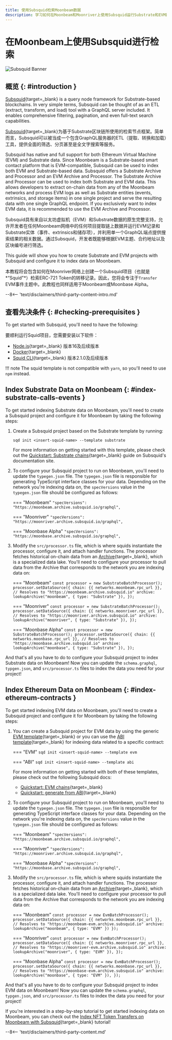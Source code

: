 ```yaml
---
title: 使用Subsquid检索Moonbeam数据
description: 学习如何在Moonbeam和Moonriver上使用Subsquid运行Substrate和EVM数据
---
```


# 在Moonbeam上使用Subsquid进行检索

![Subsquid Banner](/images/builders/integrations/indexers/subsquid/subsquid-banner.png)

## 概览 {: #introduction }

[Subsquid](https://subsquid.io){target=_blank} is a query node framework for Substrate-based blockchains. In very simple terms, Subsquid can be thought of as an ETL (extract, transform, and load) tool with a GraphQL server included. It enables comprehensive filtering, pagination, and even full-text search capabilities.

[Subsquid](https://subsquid.io){target=_blank}为基于Substrate区块链所使用的检索节点框架。简单而言，Subsquid可以被当成一个包含GraphQL服务器的ETL（提取、转换和加载）工具，提供全面的筛选、分页甚至是全文字搜索等服务。

Subsquid has native and full support for both Ethereum Virtual Machine (EVM) and Substrate data. Since Moonbeam is a Substrate-based smart contact platform that is EVM-compatible, Subsquid can be used to index both EVM and Substrate-based data. Subsquid offers a Substrate Archive and Processor and an EVM Archive and Processor. The Substrate Archive and Processor can be used to index both Substrate and EVM data. This allows developers to extract on-chain data from any of the Moonbeam networks and process EVM logs as well as Substrate entities (events, extrinsics, and storage items) in one single project and serve the resulting data with one single GraphQL endpoint. If you exclusively want to index EVM data, it is recommended to use the EVM Archive and Processor.

Subsquid具有来自以太坊虚拟机（EVM）和Substrate数据的原生完整支持，允许开发者在任何Moonbeam网络中的任何项目提取链上数据并运行EVM记录和Substrate实体（事件、extrinsics和储存项），并利用单一个GraphQL端点提供搜索结果的相关数据。通过Subsquid，开发者既能够根据EVM主题、合约地址以及区块编号进行筛选。

This guide will show you how to create Substrate and EVM projects with Subsquid and configure it to index data on Moonbeam. 

本教程将会包含如何在Moonriver网络上创建一个Subsquid项目（也就是*“Squid"*）检索ERC-721 Token的转移记录。因此，您将会专注于`Transfer` EVM事件主题中。此教程也同样适用于Moonbeam或Moonbase Alpha。

--8<-- 'text/disclaimers/third-party-content-intro.md'

## 查看先决条件 {: #checking-prerequisites }

To get started with Subsquid, you'll need to have the following:

要顺利运行Squid项目，您需要安装以下软件：

- [Node.js](https://nodejs.org/en/download/){target=_blank} 版本16及后续版本
- [Docker](https://docs.docker.com/get-docker/){target=_blank}
- [Squid CLI](https://docs.subsquid.io/squid-cli/installation/){target=_blank} 版本2.1.0及后续版本

!!! note
    The squid template is not compatible with `yarn`, so you'll need to use `npm` instead.

## Index Substrate Data on Moonbeam {: #index-substrate-calls-events }

To get started indexing Substrate data on Moonbeam, you'll need to create a Subsquid project and configure it for Moonbeam by taking the following steps:

1. Create a Subsquid project based on the Substrate template by running:

    ```
    sqd init <insert-squid-name> --template substrate
    ```

    For more information on getting started with this template, please check out the [Quickstart: Substrate chains](https://docs.subsquid.io/quickstart/quickstart-substrate/){target=_blank} guide on Subsquid's documentation site.

2. To configure your Subsquid project to run on Moonbeam, you'll need to update the `typegen.json` file. The `typegen.json` file is responsible for generating TypeScript interface classes for your data. Depending on the network you're indexing data on, the `specVersions` value in the `typegen.json` file should be configured as follows:

    === "Moonbeam"
        ```
        "specVersions": "https://moonbeam.archive.subsquid.io/graphql",
        ```

    === "Moonriver"
        ```
        "specVersions": "https://moonriver.archive.subsquid.io/graphql",
        ```

    === "Moonbase Alpha"
        ```
        "specVersions": "https://moonbase.archive.subsquid.io/graphql",
        ```

3. Modify the `src/processor.ts` file, which is where squids instantiate the processor, configure it, and attach handler functions. The processor fetches historical on-chain data from an [Archive](https://docs.subsquid.io/archives/overview/){target=_blank}, which is a specialized data lake. You'll need to configure your processor to pull data from the Archive that corresponds to the network you are indexing data on:

    === "Moonbeam"
        ```
        const processor = new SubstrateBatchProcessor();
        processor.setDataSource({
          chain: {{ networks.moonbeam.rpc_url }},
          // Resolves to "https://moonbeam.archive.subsquid.io"
          archive: lookupArchive("moonbeam", { type: "Substrate" }),
        });
        ```

    === "Moonriver"
        ```
        const processor = new SubstrateBatchProcessor();
        processor.setDataSource({
          chain: {{ networks.moonriver.rpc_url }},
          // Resolves to "https://moonriver.archive.subsquid.io"
          archive: lookupArchive("moonriver", { type: "Substrate" }),
        });
        ```

    === "Moonbase Alpha"
        ```
        const processor = new SubstrateBatchProcessor();
        processor.setDataSource({
          chain: {{ networks.moonbase.rpc_url }},
          // Resolves to "https://moonbase.archive.subsquid.io"
          archive: lookupArchive("moonbase", { type: "Substrate" }),
        });
        ```

And that's all you have to do to configure your Subsquid project to index Substrate data on Moonbeam! Now you can update the `schema.graphql`, `typgen.json`, and `src/processor.ts` files to index the data you need for your project!

## Index Ethereum Data on Moonbeam {: #index-ethereum-contracts }

To get started indexing EVM data on Moonbeam, you'll need to create a Subsquid project and configure it for Moonbeam by taking the following steps:

1. You can create a Subsquid project for EVM data by using the generic [EVM template](https://github.com/subsquid-labs/squid-evm-template){target=_blank} or you can use the [ABI template](https://github.com/subsquid-labs/squid-abi-template){target=_blank} for indexing data related to a specific contract:

    === "EVM"
        ```
        sqd init <insert-squid-name> --template evm
        ```

    === "ABI"
        ```
        sqd init <insert-squid-name> --template abi
        ```

    For more information on getting started with both of these templates, please check out the following Subsquid docs:

      - [Quickstart: EVM chains](https://docs.subsquid.io/quickstart/quickstart-ethereum/){target=_blank}
      - [Quickstart: generate from ABI](https://docs.subsquid.io/quickstart/quickstart-abi/){target=_blank}

2. To configure your Subsquid project to run on Moonbeam, you'll need to update the `typegen.json` file. The `typegen.json` file is responsible for generating TypeScript interface classes for your data. Depending on the network you're indexing data on, the `specVersions` value in the `typegen.json` file should be configured as follows:

    === "Moonbeam"
        ```
        "specVersions": "https://moonbeam.archive.subsquid.io/graphql",
        ```

    === "Moonriver"
        ```
        "specVersions": "https://moonriver.archive.subsquid.io/graphql",
        ```

    === "Moonbase Alpha"
        ```
        "specVersions": "https://moonbase.archive.subsquid.io/graphql",
        ```

3. Modify the `src/processor.ts` file, which is where squids instantiate the processor, configure it, and attach handler functions. The processor fetches historical on-chain data from an [Archive](https://docs.subsquid.io/archives/overview/){target=_blank}, which is a specialized data lake. You'll need to configure your processor to pull data from the Archive that corresponds to the network you are indexing data on:

    === "Moonbeam"
        ```
        const processor = new EvmBatchProcessor();
        processor.setDataSource({
          chain: {{ networks.moonbeam.rpc_url }},
          // Resolves to "https://moonbeam-evm.archive.subsquid.io"
          archive: lookupArchive("moonbeam", { type: "EVM" })
        });
        ```

    === "Moonriver"
        ```
        const processor = new EvmBatchProcessor();
        processor.setDataSource({
          chain: {{ networks.moonriver.rpc_url }},
          // Resolves to "https://moonriver-evm.archive.subsquid.io"
          archive: lookupArchive("moonriver", { type: "EVM" }),
        });
        ```

    === "Moonbase Alpha"
        ```
        const processor = new EvmBatchProcessor();
        processor.setDataSource({
          chain: {{ networks.moonbase.rpc_url }},
          // Resolves to "https://moonbase-evm.archive.subsquid.io"
          archive: lookupArchive("moonbase", { type: "EVM" }),
        });
        ```

And that's all you have to do to configure your Subsquid project to index EVM data on Moonbeam! Now you can update the `schema.graphql`, `typgen.json`, and `src/processor.ts` files to index the data you need for your project!

If you're interested in a step-by-step tutorial to get started indexing data on Moonbeam, you can check out the [Index NFT Token Transfers on Moonbeam with Subsquid](/tutorials/integrations/nft-subsquid){target=_blank} tutorial!

--8<-- 'text/disclaimers/third-party-content.md'